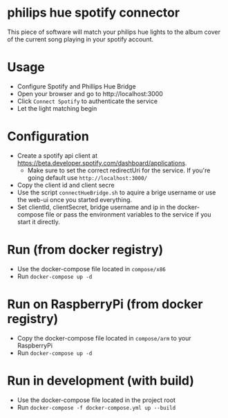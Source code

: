 # philips hue spotify connector

This piece of software will match your philips hue lights to the album cover of the current song playing in your spotify account.

# Usage
* Configure Spotify and Phillips Hue Bridge
* Open your browser and go to http://localhost:3000
* Click `Connect Spotify` to authenticate the service
* Let the light matching begin

# Configuration
* Create a spotify api client at https://beta.developer.spotify.com/dashboard/applications.
	* Make sure to set the correct redirectUri for the service. If you're going default use `http://localhost:3000/`
* Copy the client id and client secre
* Use the script `connectHueBridge.sh` to aquire a brige username or use the web-ui once you started everything.
* Set clientId, clientSecret, bridge username and ip in the docker-compose file or pass the environment variables to the service if you start it directly.

# Run (from docker registry)
* Use the docker-compose file located in `compose/x86`
* Run `docker-compose up -d`

# Run on RaspberryPi (from docker registry)
* Copy the docker-compose file located in `compose/arm` to your RaspberryPi
* Run `docker-compose up -d`

# Run in development (with build)
* Use the docker-compose file located in the project root
* Run `docker-compose -f docker-compose.yml up --build`